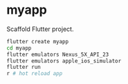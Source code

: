 # myapp

Scaffold Flutter project.

``` bash
flutter create myapp
cd myapp
flutter emulators Nexus_5X_API_23
flutter emulators apple_ios_simulator
flutter run
r # hot reload app
```

